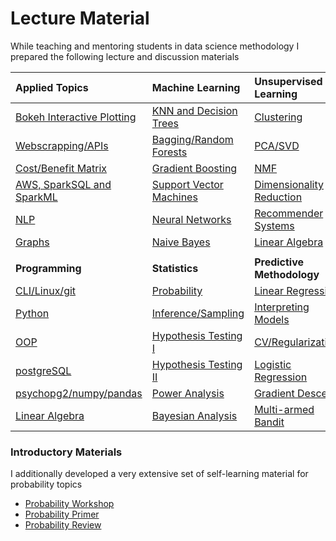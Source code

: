 # Lecture Material

While teaching and mentoring students in data science methodology I prepared the following lecture and discussion materials

| Applied Topics                                              | Machine Learning                                            | Unsupervised Learning                                                                   |
|:------------------------------------------------------------|:------------------------------------------------------------|:----------------------------------------------------------------------------------------|
[Bokeh Interactive Plotting](http://www.google.com)           | [KNN and Decision Trees](http://www.google.com)   | [Clustering](MYLECTURES/kMeansNhierclust/kmeansNhierclust.pdf)                                    |
[Webscrapping/APIs](http://www.google.com)                    | [Bagging/Random Forests](MYLECTURES/baggingANDrfs/bNrf.pdf) | [PCA/SVD](MYLECTURES/PCA/pca.pdf)                                                       |
[Cost/Benefit Matrix](http://www.google.com)                  | [Gradient Boosting](MYLECTURES/boosting/boosting.pdf)       | [NMF](MYLECTURES/NMF/nmf.pdf)                                                           |
[AWS, SparkSQL and SparkML](http://www.google.com)            | [Support Vector Machines](MYLECTURES/svm/SVM2.pdf)          | [Dimensionality Reduction](MYLECTURES/one_hour_lectures/dimensionality_reduction.ipynb) |
[NLP](http://www.google.com)                                  | [Neural Networks](MYLECTURES/NN/nn.pdf)                     | [Recommender Systems](MYLECTURES/recsys/rs.pdf)                                         |
[Graphs](MYLECTURES/graphs/networks.pdf)                      | [Naive Bayes](MYLECTURES/NLP_NB/nb.pdf)                     | [Linear Algebra](week_3_linmod/linmodreview.pdf)                                        |
||||
| **Programming**  	             		 		      | **Statistics**        	     	      	      	            | **Predictive Methodology**  	     	      	      	                           |
| [CLI/Linux/git](http://www.google.com)                      | [Probability](MYLECTURES/probs/probs.pdf)                   | [Linear Regression](MYLECTURES/reg/reg.pdf )                                 |
| [Python](http://www.google.com)                             | [Inference/Sampling](MYLECTURES/inference/inference.ipynb)  | [Interpreting Models](MYLECTURES/one_hour_lectures/interpreting_lms.ipynb)   |
| [OOP](http://www.google.com)                                | [Hypothesis Testing I](MYLECTURES/testing/testing.ipynb)    | [CV/Regularization](MYLECTURES/shrink/regularize.pdf)                        |
| [postgreSQL](MYLECTURES/my_sql/sql.pdf)                     | [Hypothesis Testing II](MYLECTURES/testing/tests.pdf)       | [Logistic Regression](MYLECTURES/logistic/logistic.pdf)                      |
| [psychopg2/numpy/pandas](MYLECTURES/pandas/pandas2.ipynb)   | [Power Analysis](MYLECTURES/power_bayes/power.ipynb)        | [Gradient Descent](MYLECTURES/gradient_decent/gd.pdf)                        |                      
| [Linear Algebra](week_3_linmod/linmodreview.pdf)            | [Bayesian Analysis](MYLECTURES/power_bayes/bayes.ipynb)     | [Multi-armed Bandit](MYLECTURES/multi-armed-bandit/multi_armed_bandit.pdf)   |



### Introductory Materials

I additionally developed a very extensive set of self-learning material for probability topics
- [Probability Workshop](Probability)
- [Probability Primer](stats-shortcourse)
- [Probability Review](MYLECTURES/week_2_probstat/probstatreview.pdf)